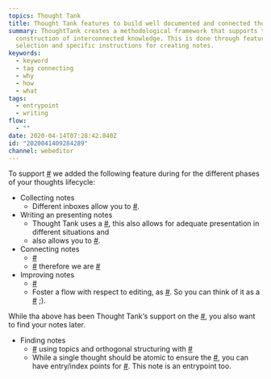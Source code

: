 ```yaml
---
topics: Thought Tank
title: Thought Tank features to build well documented and connected thought
summary: ThoughtTank creates a methodological framework that supports the
  construction of interconnected knowledge. This is done through feature
  selection and specific instructions for creating notes.
keywords:
  - keyword
  - tag connecting
  - why
  - how
  - what
tags:
  - entrypoint
  - writing
flow:
  - ""
date: 2020-04-14T07:28:42.840Z
id: "2020041409284289"
channel: webeditor
---
```

To support [#](/notes/2020041509534662 "Applications in which the Zettelkasten is superior to other approaches") we added the following feature during for the different phases of your thoughts lifecycle:

- Collecting notes
  - Different inboxes allow you to [#](/notes/2020041312405802 "Capture your thoughts whereever you are").
- Writing an presenting notes
  - Thought Tank uses a [#](/notes/2020041509262035 "Predefined structure for capturing a thought "), this also allows for adequate presentation in different situations and
  - also allows you to [#](/notes/2020041319033216 "Quickly get to the core of a thought").
- Connecting notes
  - [#](/notes/2020032817270190 "As connections between notes create most value, connecting should be as convenient as possible")
  - [#](/notes/2020041312255463 "Transformation of implicit into explicit relationships between notes generate knowledge") therefore we are [#](/notes/2020033010475958 "Supporting the identification of related thoughts")
- Improving notes
  - [#](/notes/2020041312361032 "More efficiency and productivity through process support")
  - Foster a flow with respect to editing, as [#](/notes/2020033010573035 "Continuous curration of notes increases the quality of the Zettelkasten"). So you can think of it as a [#](/notes/2020041410531784 "Process support in place of self-discipline") ;).

While tha above has been Thought Tank‘s support on the [#](/notes/2020041409034716 "Route of information from the text read into the zettelkasten"), you also want to find your notes later.

- Finding notes
  - [#](/notes/2020033010363597 "Separation of independent logical units") using topics and orthogonal structuring with [#](/notes/2020033010525847 "Tag")
  - While a single thought should be atomic to ensure the [#](/notes/2020041312062417 "Unambiguousness of links"), you can have entry/index points for [#](/notes/2020041408555708 "Documentation of larger, coherent thoughts: the entrypoints"). This note is an entrypoint too.
